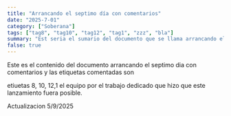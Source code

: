 ```yaml
---
title: "Arrancando el septimo día con comentarios"
date: "2025-7-01"
category: ["Soberana"]
tags: ["tag8", "tag10", "tag12", "tag1", "zzz", "bla"]
summary: "Est seria el sumario del documento que se llama arrancando el septimo dia con comentarios"
false: true
---
```


Este es el contenido del documento arrancando el septimo dia con comentarios y las etiquetas comentadas son


etiuetas 8, 10, 12,1  el equipo por el trabajo dedicado que hizo que este lanzamiento fuera posible.


Actualizacion 5/9/2025

